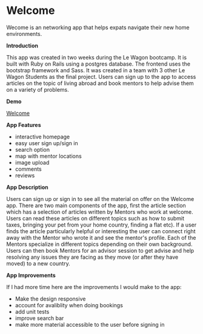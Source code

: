 # Welcome
Wecome is an networking app that helps expats navigate their new home environments. 

**Introduction**

This app was created in two weeks during the Le Wagon bootcamp. It is built with Ruby on Rails using a postgres database. The frontend uses the bootstrap framework and Sass. It was created in a team with 3 other Le Wagon Students as the final project. Users can sign up to the app to access articles on the topic of living abroad and book mentors to help advise them on a variety of problems. 

**Demo**

[Welcome](https://welcome.proctor-webworks.com/)

**App Features**

* interactive homepage
* easy user sign up/sign in
* search option
* map with mentor locations
* image upload
* comments
* reviews


**App Description**

Users can sign up or sign in to see all the material on offer on the Welcome app. There are two main components of the app, first the article section which has a selection of articles written by Mentors who work at welcome. Users can read these articles on different topics such as how to submit taxes, bringing your pet from your home country, finding a flat etc). If a user finds the article particularly helpful or interesting the user can connect right away with the Mentor who wrote it and see the mentor's profile. Each of the Mentors specialize in different topics depending on their own background. Users can then book Mentors for an advisor session to get advise and help resolving any issues they are facing as they move (or after they have moved) to a new country.  

**App Improvements**

If I had more time here are the improvements I would make to the app: 
* Make the design responsive
* account for avaliblity when doing bookings
* add unit tests
* improve search bar
* make more material accessible to the user before signing in 

